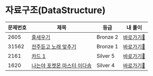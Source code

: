 <h1>자료구조(DataStructure)</h1>

| 문제번호 | 제목                | 등급 | 내 풀이                                                                                       |
|------|-------------------|------|------------------------------------------------------------------------------------------|
| 2605 | [줄세우기](https://www.acmicpc.net/problem/2605)              | Bronze 2 | [바로가기💨](https://github.com/lima21/Algorithm/tree/main/%EC%9C%A0%ED%98%95%EB%B3%84%20%EB%B6%84%EB%A5%98/Data%20Structure/problems/2605)  |
| 31562 | [전주듣고 노래 맞추기](https://www.acmicpc.net/problem/31562)       | Bronze 1 | [바로가기💨](https://github.com/lima21/Algorithm/tree/main/%EC%9C%A0%ED%98%95%EB%B3%84%20%EB%B6%84%EB%A5%98/Data%20Structure/problems/31562) |
| 2161 | [카드 1](https://www.acmicpc.net/problem/2161)              | Silver 5 | [바로가기💨](https://github.com/lima21/Algorithm/tree/main/%EC%9C%A0%ED%98%95%EB%B3%84%20%EB%B6%84%EB%A5%98/Data%20Structure/problems/2161)  |
| 1620 | [나는야 포켓몬 마스터 이다솜](https://www.acmicpc.net/problem/1620)         | Silver 4 | [바로가기💨](https://github.com/lima21/Algorithm/tree/main/%EC%9C%A0%ED%98%95%EB%B3%84%20%EB%B6%84%EB%A5%98/Data%20Structure/problems/1620)  |


